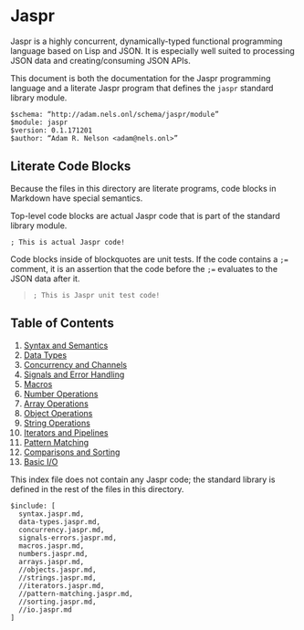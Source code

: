 # Jaspr

Jaspr is a highly concurrent, dynamically-typed functional programming language based on Lisp and JSON. It is especially well suited to processing JSON data and creating/consuming JSON APIs.

This document is both the documentation for the Jaspr programming language and a literate Jaspr program that defines the `jaspr` standard library module.

    $schema: “http://adam.nels.onl/schema/jaspr/module”
    $module: jaspr
    $version: 0.1.171201
    $author: “Adam R. Nelson <adam@nels.onl>”

## Literate Code Blocks

Because the files in this directory are literate programs, code blocks in Markdown have special semantics.

Top-level code blocks are actual Jaspr code that is part of the standard library module.

    ; This is actual Jaspr code!

Code blocks inside of blockquotes are unit tests. If the code contains a `;=` comment, it is an assertion that the code before the `;=` evaluates to the JSON data after it.

>     ; This is Jaspr unit test code!

## Table of Contents

1. [Syntax and Semantics](syntax.jaspr.md)
2. [Data Types](data-types.jaspr.md)
3. [Concurrency and Channels](concurrency.jaspr.md)
4. [Signals and Error Handling](signals-and-errors.jaspr.md)
5. [Macros](macros.jaspr.md)
6. [Number Operations](numbers.jaspr.md)
7. [Array Operations](arrays.jaspr.md)
8. [Object Operations](objects.jaspr.md)
9. [String Operations](strings.jaspr.md)
10. [Iterators and Pipelines](iterators.jaspr.md)
11. [Pattern Matching](pattern-matching.jaspr.md)
12. [Comparisons and Sorting](sorting.jaspr.md)
13. [Basic I/O](io.jaspr.md)

This index file does not contain any Jaspr code; the standard library is defined in the rest of the files in this directory.

    $include: [
      syntax.jaspr.md,
      data-types.jaspr.md,
      concurrency.jaspr.md,
      signals-errors.jaspr.md,
      macros.jaspr.md,
      numbers.jaspr.md,
      arrays.jaspr.md,
      //objects.jaspr.md,
      //strings.jaspr.md,
      //iterators.jaspr.md,
      //pattern-matching.jaspr.md,
      //sorting.jaspr.md,
      //io.jaspr.md
    ]
